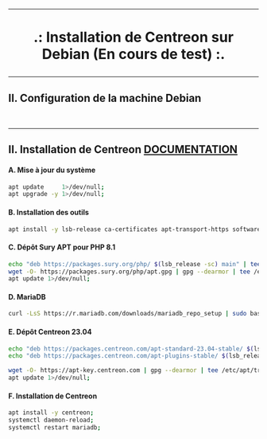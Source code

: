 -------------------------------------------------------------------------------------------------------------------------------------------------------------------------------------
# <p align='center'> .: Installation de Centreon sur Debian (En cours de test) :.</p>

-------------------------------------------------------------------------------------------------------------------------------------------------------------------------------------
## II. Configuration de la machine Debian

<br /> 

-------------------------------------------------------------------------------------------------------------------------------------------------------------------------------------
## II. Installation de Centreon [DOCUMENTATION](https://docs.centreon.com/fr/docs/installation/installation-of-a-central-server/using-packages/)
#### A. Mise à jour du système
```bash
apt update     1>/dev/null;
apt upgrade -y 1>/dev/null;
```

#### B. Installation des outils
```bash
apt install -y lsb-release ca-certificates apt-transport-https software-properties-common wget gnupg2 1>/dev/null;
```

#### C. Dépôt Sury APT pour PHP 8.1
```bash
echo "deb https://packages.sury.org/php/ $(lsb_release -sc) main" | tee /etc/apt/sources.list.d/sury-php.list;
wget -O- https://packages.sury.org/php/apt.gpg | gpg --dearmor | tee /etc/apt/trusted.gpg.d/php.gpg  > /dev/null 2>&1;
apt update 1>/dev/null;
```

#### D. MariaDB
```bash
curl -LsS https://r.mariadb.com/downloads/mariadb_repo_setup | sudo bash -s -- --os-type=debian --os-version=11 --mariadb-server-version="mariadb-10.5";
```

#### E. Dépôt Centreon 23.04
```bash
echo "deb https://packages.centreon.com/apt-standard-23.04-stable/ $(lsb_release -sc) main" | tee /etc/apt/sources.list.d/centreon.list;
echo "deb https://packages.centreon.com/apt-plugins-stable/ $(lsb_release -sc) main" | tee /etc/apt/sources.list.d/centreon-plugins.list;

wget -O- https://apt-key.centreon.com | gpg --dearmor | tee /etc/apt/trusted.gpg.d/centreon.gpg > /dev/null 2>&1;
apt update 1>/dev/null;
```

#### F. Installation de Centreon 
```bash
apt install -y centreon;
systemctl daemon-reload;
systemctl restart mariadb;
```

